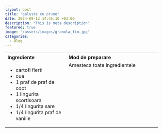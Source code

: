 ```yaml
---
layout: post
title: "galuste cu prune"
date: 2024-09-12 14:46:10 +03:00
description: "This is meta description"
featured: true
image: "/assets/images/granola_fin.jpg"
categories:
  - Blog
---
```


<table style="width: 100%; border-collapse: collapse;">
  <tr>
    <th style="text-align: left;width: 40%;vertical-align: top;">Ingrediente</th>
    <th style="text-align: left;width: 60%;vertical-align: top;">Mod de preparare</th>
  </tr>
  <tr>
    <td style="text-align: left;width: 40%;vertical-align: top;">
      <ul>
        <li>cartofi fierti </li>
        <li>oua</li>
        <li>1 praf de praf de copt</li>
        <li>1 lingurita scortisoara</li>
        <li>1/4 lingurita sare</li>
        <li>1/4 lingurita praf de vanilie</li>
      </ul>
    </td>
    <td style="text-align: left;width: 60%;vertical-align: top;">
      Amesteca toate ingredientele
    </td>
  </tr>
</table>
